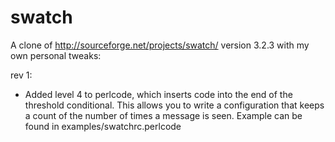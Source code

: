 swatch
======

A clone of http://sourceforge.net/projects/swatch/ version 3.2.3 with my own personal tweaks:

rev 1:
  - Added level 4 to perlcode, which inserts code into the end of the
    threshold conditional.  This allows you to write a configuration that
    keeps a count of the number of times a message is seen. Example can 
    be found in examples/swatchrc.perlcode
